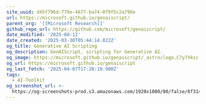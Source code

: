 ```yaml
---
site_uuid: d45f796d-778e-4677-ba74-0f9f5c2a796e
url: https://microsoft.github.io/genaiscript/
parent_org: '[[Microsoft Research]]'
github_repo_url: https://github.com/microsoft/genaiscript/
date_modified: '2025-04-12'
date_created: '2025-03-30T05:44:14.822Z'
og_title: Generative AI Scripting
og_description: GenAIScript, scripting for Generative AI.
og_image: https://microsoft.github.io/genaiscript/_astro/logo.C7y7Xksc.svg
og_url: https://microsoft.github.io/genaiscript
og_last_fetch: '2025-04-07T17:38:10.980Z'
tags:
  - AI-Toolkit
og_screenshot_url: >-
  https://og-screenshots-prod.s3.amazonaws.com/1920x1080/80/false/6f314cb50ef5697512fcdc0c8734ebfca4d18a034dd59938a1137d34068c048a.jpeg
---
```



























































